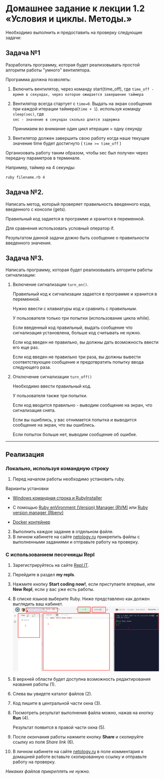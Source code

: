 Домашнее задание к лекции 1.2 «Условия и циклы. Методы.»
===

Необходимо выполнить и предоставить на проверку следующие задачи:

## Задача №1
Разработать программу, которая будет реализовывать простой алгоритм работы "умного" вентилятора.

Программа должна позволять:
1. Включить вентилятор, через команду start(time_off), где
   `time_off - время в секундах, через которое ожидается завершение таймера`
   
2. Вентилятор всегда стартует с `time=0`. Выдать на экран сообщения при каждой итерации таймера(`time + 1`). 
   используя команду `sleep(sec)`, где  
     `sec - значение в секундах сколько длится задержка`
     
   Принимаем во внимание один цикл итерации = одну секунду
3. Вентилятор должен завершить свою работу когда наше текущее значение time будет достигнуто ( `time >= time_off` ) 
   
Организовать работу таким образом, чтобы sec был получен через передачу параметров в терминале.

Например, таймер на 4 секунды:

`ruby filename.rb 4` 


   

## Задача №2.
Написать метод, который проверяет правильность введенного кода, введенного с консоли (gets).

Правильный код задается в программе и хранится в переменной. 

Для сравнения использовать условный оператор if. 

Результатом данной задачи дожно быть сообщение о правильности введенного значения.


## Задача №3.
Написать программу, которая будет реализовывать алгоритм работы сигнализации:

1. Включение сигнализации `turn_on()`. 
   
   Правильный код к сигнализации задается в программе и хранится в переменной.
   
   Нужно ввести с клавиатуры код и сравнить с правильным.
   
   У пользователя только три попытки (использование цикла while).
   
   Если введенный код правильный, выдать сообщение что сигнализация установлена, больше код считывать не нужно.
   
   Если код введен не правильно, вы должны дать возможность ввести его еще раз.
   
   Если код введен не правильно три раза, вы должны вывести соответствующее сообщение и предотвратить попытку ввода следующего раза.
2. Отключение сигнализации `turn_off()` 
   
   Необходимо ввести правильный код. 
   
   У пользователя также три попытки. 
   
   Если код вводится правильно - выводим сообщение на экран, что сигнализация снята.

   Если вы ошиблись, у вас отнимается попытка и выводится сообщение на экран, что вы ошиблись. 
   
   Если попыток больше нет, выводим сообщение об ошибке.

---
## Реализация

### Локально, используя командную строку

1. Перед началом работы необходимо установить ruby.

Варианты установки 

- [Windows командная строка и RubyInstaller](../installations/ruby_installer.md)

- С помощью [Ruby enVironment (Version) Manager (RVM)](../installations/rvm.md) или [Ruby version manager (Rbenv)](../installations/rbenv.md)    

- [Docker контейнер](../installations/docker.md)

2. Выполнить каждое задание в отдельном файле.
3. В личном кабинете на сайте [netology.ru](http://netology.ru/) прикрепить файлы c выполненными заданиями и отправьте работу на проверку.

### С использованием песочницы Repl

1. Зарегистрируйтесь на сайте [Repl.IT](https://repl.it/).
2. Перейдите в раздел **my repls**. 
3. Нажмите кнопку **Start coding now!**, если приступаете впервые, или **New Repl**, если у вас уже есть работы. 
4. В списке языков выберите Ruby. 
Ниже представлено как должен выглядить ваш кабинет.
![Repl Tutorial](../resources/repl_tutorial.png)
4. В верхней области будет доступна возможность редактирования названия работы (1).
5. Слева вы увидете каталог файлов (2).
6. Код пишите в центральной части окна (3).
7. Посмотреть результат выполнения файла можно, нажав на кнопку **Run** (4). 

   Результат появится в правой части окна (5).
8. После окончания работы нажмите кнопку **Share** и скопируйте ссылку из поля *Share link* (6).
9. В личном кабинете на сайте [netology.ru](http://netology.ru/) в поле комментария к домашней работе вставьте скопированную ссылку и отправьте работу на проверку.

*Никаких файлов прикреплять не нужно.* 
